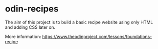 # odin-recipes

The aim of this project is to build a basic recipe website using only HTML and adding CSS later on.

More information: https://www.theodinproject.com/lessons/foundations-recipe
